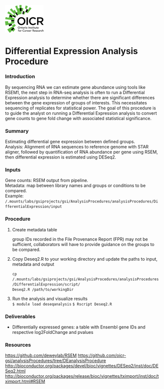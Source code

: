 
<img src="https://raw.githubusercontent.com/oicr-gsi/analysisProcedures/DEanalysisProcedure/docs/oicr_logo.png" width=25% height=25%>

# Differential Expression Analysis Procedure  

### Introduction 
By sequencing RNA we can estimate gene abundance using tools like RSEM1, the next step in RNA-seq analysis is often to run a Differential Expression analysis to determine whether there are significant differences between the gene expression of groups of interests. This necessitates sequencing of replicates for statistical power. The goal of this procedure is to guide the analyst on running a Differential Expression analysis to convert gene counts to gene fold change with associated statistical significance.  

### Summary 
Estimating differential gene expression between defined groups.   
Analysis: Alignment of RNA sequences to reference genome with STAR aligner, followed by quantification of RNA abundance per gene using RSEM, then differential expression is estimated using DESeq2.   

### Inputs  
Gene counts: RSEM output from pipeline.   
Metadata: map between library names and groups or conditions to be compared.   
Example: `/.mounts/labs/gsiprojects/gsi/AnalysisProcedures/analysisProcedures/DifferentialExpression/input` 

### Procedure 

 1. Create metadata table  

	group IDs recorded in the File Provenance Report (FPR) may not be sufficient, collaborators will have to provide 	guidance on the groups to be compared.   

 2. Copy Deseq2.R to your working directory and update the paths to input, metadata and output 

	`cp /.mounts/labs/gsiprojects/gsi/AnalysisProcedures/analysisProcedures/DifferentialExpression/script/`  
   `Deseq2.R /path/to/workingDir`

 3. Run the analysis and visualize results  
`$ module load deseqanalysis`
`$ Rscript Deseq2.R`

### Deliverables 
 - Differentially expressed genes: a table with Ensembl gene IDs and respective log2FoldChange and pvalues 

### Resources 
https://github.com/deweylab/RSEM 
https://github.com/oicr-gsi/analysisProcedures/tree/DEanalysisProcedure 
http://bioconductor.org/packages/devel/bioc/vignettes/DESeq2/inst/doc/DESeq2.html 
http://bioconductor.org/packages/release/bioc/vignettes/tximport/inst/doc/tximport.html#RSEM 
